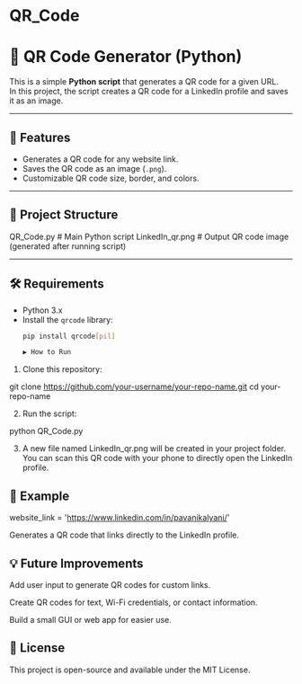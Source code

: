 # QR_Code

# 📱 QR Code Generator (Python)

This is a simple **Python script** that generates a QR code for a given URL.  
In this project, the script creates a QR code for a LinkedIn profile and saves it as an image.

---

## 🚀 Features
- Generates a QR code for any website link.
- Saves the QR code as an image (`.png`).
- Customizable QR code size, border, and colors.

---

## 📂 Project Structure
QR_Code.py # Main Python script
LinkedIn_qr.png # Output QR code image (generated after running script)


---

## 🛠️ Requirements
- Python 3.x  
- Install the `qrcode` library:
  ```bash
  pip install qrcode[pil]

  ▶️ How to Run

1. Clone this repository:

git clone https://github.com/your-username/your-repo-name.git
cd your-repo-name


2. Run the script:

python QR_Code.py


3. A new file named LinkedIn_qr.png will be created in your project folder.
You can scan this QR code with your phone to directly open the LinkedIn profile.

## 🎯 Example
website_link = 'https://www.linkedin.com/in/pavanikalyani/'


Generates a QR code that links directly to the LinkedIn profile.

## 💡 Future Improvements

Add user input to generate QR codes for custom links.

Create QR codes for text, Wi-Fi credentials, or contact information.

Build a small GUI or web app for easier use.

## 📜 License

This project is open-source and available under the MIT License.
